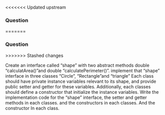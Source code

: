 <<<<<<< Updated upstream
<h3>Question</h3>
=======
<h3>Question </h3>
>>>>>>> Stashed changes

Create an interface called “shape” with two abstract methods double “calculatArea()”and double “calculatePerimeter()”. implement that “shape” interface in three classes “Circle”, “Rectangle”and “triangle” Each class should have private instance variables relevant to its shape, and provide public setter and getter for these variables. Additionally, each classes should define a constructor that initialize the instance variables. Write the implementation code for the “shape” interface, the setter and getter methods in each classes. and the constructors in each classes. And the constructor In each class.
